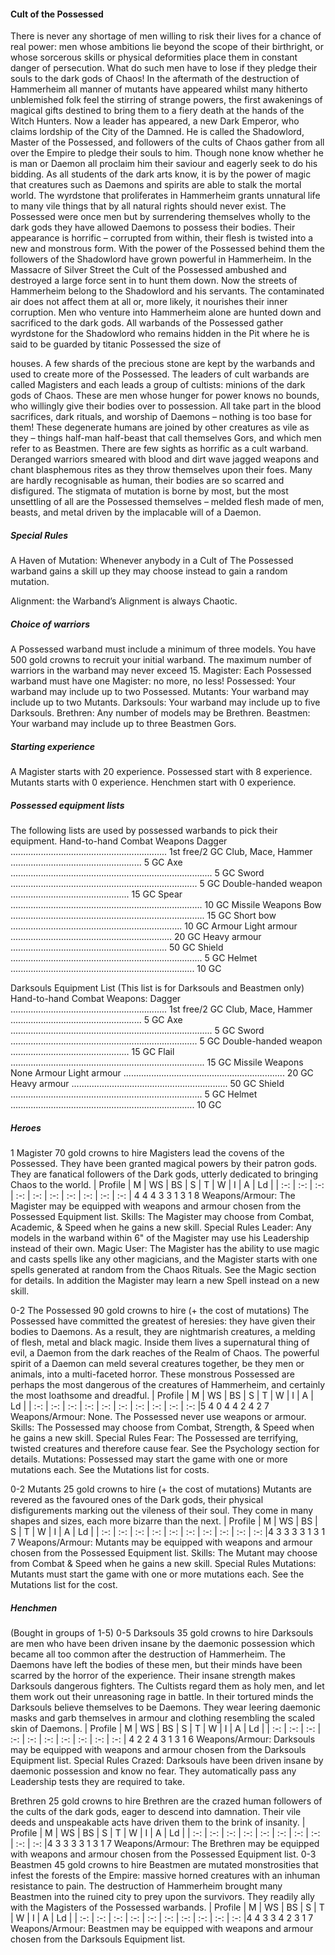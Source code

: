 ﻿#### Cult of the Possessed

There is never any shortage of men willing to risk their lives
for a chance of real power: men whose ambitions lie beyond
the scope of their birthright, or whose sorcerous skills or
physical deformities place them in constant danger of
persecution. What do such men have to lose if they pledge
their souls to the dark gods of Chaos! In the aftermath of the
destruction of Hammerheim all manner of mutants have
appeared whilst many hitherto unblemished folk feel the
stirring of strange powers, the first awakenings of magical
gifts destined to bring them to a fiery death at the hands of
the Witch Hunters.
Now a leader has appeared, a new Dark Emperor, who claims
lordship of the City of the Damned. He is called the
Shadowlord, Master of the Possessed, and followers of the
cults of Chaos gather from all over the Empire to pledge their
souls to him. Though none know whether he is man or
Daemon all proclaim him their saviour and eagerly seek to do
his bidding.
As all students of the dark arts know, it is by the power of
magic that creatures such as Daemons and spirits are able to
stalk the mortal world. The wyrdstone that proliferates in
Hammerheim grants unnatural life to many vile things that by all
natural rights should never exist. The Possessed were once
men but by surrendering themselves wholly to the dark gods
they have allowed Daemons to possess their bodies. Their
appearance is horrific – corrupted from within, their flesh is
twisted into a new and monstrous form.
With the power of the Possessed behind them the followers
of the Shadowlord have grown powerful in Hammerheim. In the
Massacre of Silver Street the Cult of the Possessed ambushed
and destroyed a large force sent in to hunt them down. Now
the streets of Hammerheim belong to the Shadowlord and his
servants. The contaminated air does not affect them at all or,
more likely, it nourishes their inner corruption. Men who
venture into Hammerheim alone are hunted down and sacrificed
to the dark gods. All warbands of the Possessed gather
wyrdstone for the Shadowlord who remains hidden in the Pit
where he is said to be guarded by titanic Possessed the size of

houses. A few shards of the precious stone are kept by the
warbands and used to create more of the Possessed.
The leaders of cult warbands are called Magisters and each
leads a group of cultists: minions of the dark gods of Chaos.
These are men whose hunger for power knows no bounds,
who willingly give their bodies over to possession. All take
part in the blood sacrifices, dark rituals, and worship of
Daemons – nothing is too base for them! These degenerate
humans are joined by other creatures as vile as they – things
half-man half-beast that call themselves Gors, and which men
refer to as Beastmen.
There are few sights as horrific as a cult warband. Deranged
warriors smeared with blood and dirt wave jagged weapons
and chant blasphemous rites as they throw themselves upon
their foes. Many are hardly recognisable as human, their
bodies are so scarred and disfigured. The stigmata of
mutation is borne by most, but the most unsettling of all are
the Possessed themselves – melded flesh made of men,
beasts, and metal driven by the implacable will of a Daemon.

##### Special Rules

A Haven of Mutation: Whenever anybody in a Cult of The Possessed warband gains a skill up they may choose instead to gain a random mutation.

Alignment: the Warband’s Alignment is always Chaotic.
##### Choice of warriors

A Possessed warband must include a minimum of three
models. You have 500 gold crowns to recruit your initial
warband. The maximum number of warriors in the warband
may never exceed 15.
Magister: Each Possessed warband must have one Magister:
no more, no less!
Possessed: Your warband may include up to two Possessed.
Mutants: Your warband may include up to two Mutants.
Darksouls: Your warband may include up to five Darksouls.
Brethren: Any number of models may be Brethren.
Beastmen: Your warband may include up to three Beastmen
Gors.
##### Starting experience

A Magister starts with 20 experience.
Possessed start with 8 experience.
Mutants starts with 0 experience.
Henchmen start with 0 experience.


##### Possessed equipment lists

The following lists are used by possessed warbands to pick their equipment.
Hand-to-hand Combat Weapons
Dagger .............................................................. 1st free/2 GC
Club, Mace, Hammer .................................................... 5 GC
Axe ................................................................................ 5 GC
Sword .......................................................................... 5 GC
Double-handed weapon ............................................... 15 GC
Spear ............................................................................ 10 GC
Missile Weapons
Bow ............................................................................. 15 GC
Short bow .................................................................... 10 GC
Armour
Light armour ................................................................ 20 GC
Heavy armour .............................................................. 50 GC
Shield ............................................................................ 5 GC
Helmet ......................................................................... 10 GC

Darksouls Equipment List
(This list is for Darksouls and Beastmen only)
Hand-to-hand Combat Weapons:
Dagger .............................................................. 1st free/2 GC
Club, Mace, Hammer .................................................... 5 GC
Axe ................................................................................ 5 GC
Sword .......................................................................... 5 GC
Double-handed weapon ............................................... 15 GC
Flail ............................................................................. 15 GC
Missile Weapons
None
Armour
Light armour ................................................................ 20 GC
Heavy armour .............................................................. 50 GC
Shield ............................................................................ 5 GC
Helmet ......................................................................... 10 GC
##### Heroes

1 Magister
70 gold crowns to hire
Magisters lead the covens of the Possessed. They have been granted
magical powers by their patron gods. They are fanatical followers
of the Dark gods, utterly dedicated to bringing Chaos to the world.
| Profile | M | WS | BS | S | T | W | I | A | Ld |
| :-: | :-: | :-: | :-: | :-: | :-: | :-: | :-: | :-: | :-: |
4 4 4 3 3 1 3 1 8
Weapons/Armour: The Magister may be equipped with
weapons and armour chosen from the Possessed Equipment
list.
Skills: The Magister may choose from Combat, Academic, &
Speed when he gains a new skill.
Special Rules
Leader: Any models in the warband within 6" of the
Magister may use his Leadership instead of their own.
Magic User: The Magister has the ability to use magic and
casts spells like any other magicians, and the Magister starts
with one spells generated at random from the Chaos Rituals.
See the Magic section for details. In addition the Magister
may learn a new Spell instead on a new skill.

0-2 The Possessed
90 gold crowns to hire (+ the cost of mutations)
The Possessed have committed the greatest of heresies: they have
given their bodies to Daemons. As a result, they are nightmarish
creatures, a melding of flesh, metal and black magic. Inside them
lives a supernatural thing of evil, a Daemon from the dark reaches
of the Realm of Chaos.
The powerful spirit of a Daemon can meld several creatures
together, be they men or animals, into a multi-faceted horror. These
monstrous Possessed are perhaps the most dangerous of the
creatures of Hammerheim, and certainly the most loathsome and
dreadful.
| Profile | M | WS | BS | S | T | W | I | A | Ld |
| :-: | :-: | :-: | :-: | :-: | :-: | :-: | :-: | :-: | :-: |5 4 0 4 4 2 4 2 7
Weapons/Armour: None. The Possessed never use weapons
or armour.
Skills: The Possessed may choose from Combat, Strength, &
Speed when he gains a new skill.
Special Rules
Fear: The Possessed are terrifying, twisted creatures and
therefore cause fear. See the Psychology section for details.
Mutations: Possessed may start the game with one or more
mutations each. See the Mutations list for costs.
 
0-2 Mutants
25 gold crowns to hire (+ the cost of mutations)
Mutants are revered as the favoured ones of the Dark gods, their
physical disfigurements marking out the vileness of their soul. They
come in many shapes and sizes, each more bizarre than the next.
| Profile | M | WS | BS | S | T | W | I | A | Ld |
| :-: | :-: | :-: | :-: | :-: | :-: | :-: | :-: | :-: | :-: |4 3 3 3 3 1 3 1 7
Weapons/Armour: Mutants may be equipped with weapons
and armour chosen from the Possessed Equipment list.
Skills: The Mutant may choose from Combat & Speed when
he gains a new skill.
Special Rules
Mutations: Mutants must start the game with one or more
mutations each. See the Mutations list for the cost.


##### Henchmen

(Bought in groups of 1-5)
0-5 Darksouls
35 gold crowns to hire
Darksouls are men who have been driven insane by the daemonic
possession which became all too common after the destruction of
Hammerheim. The Daemons have left the bodies of these men, but their
minds have been scarred by the horror of the experience.
Their insane strength makes Darksouls dangerous fighters. The
Cultists regard them as holy men, and let them work out their
unreasoning rage in battle. In their tortured minds the Darksouls
believe themselves to be Daemons. They wear leering daemonic
masks and garb themselves in armour and clothing resembling the
scaled skin of Daemons.
| Profile | M | WS | BS | S | T | W | I | A | Ld |
| :-: | :-: | :-: | :-: | :-: | :-: | :-: | :-: | :-: | :-: |
4 2 2 4 3 1 3 1 6
Weapons/Armour: Darksouls may be equipped with
weapons and armour chosen from the Darksouls Equipment
list.
Special Rules
Crazed: Darksouls have been driven insane by daemonic
possession and know no fear. They automatically pass any
Leadership tests they are required to take.

Brethren
25 gold crowns to hire
Brethren are the crazed human followers of the cults of the dark
gods, eager to descend into damnation. Their vile deeds and
unspeakable acts have driven them to the brink of insanity.
| Profile | M | WS | BS | S | T | W | I | A | Ld |
| :-: | :-: | :-: | :-: | :-: | :-: | :-: | :-: | :-: | :-: |4 3 3 3 3 1 3 1 7
Weapons/Armour: The Brethren may be equipped with
weapons and armour chosen from the Possessed Equipment
list.
0-3 Beastmen
45 gold crowns to hire
Beastmen are mutated monstrosities that infest the forests of the
Empire: massive horned creatures with an inhuman resistance to
pain. The destruction of Hammerheim brought many Beastmen into the
ruined city to prey upon the survivors. They readily ally with the
Magisters of the Possessed warbands.
| Profile | M | WS | BS | S | T | W | I | A | Ld |
| :-: | :-: | :-: | :-: | :-: | :-: | :-: | :-: | :-: | :-: |4 4 3 3 4 2 3 1 7
Weapons/Armour: Beastmen may be equipped with
weapons and armour chosen from the Darksouls Equipment
list.


